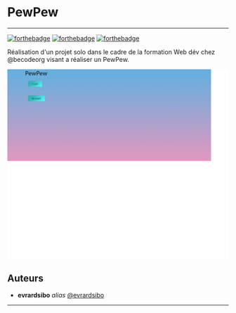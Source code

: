 # PewPew
<hr>


[![forthebadge](https://forthebadge.com/images/badges/uses-html.svg)](https://forthebadge.com)
[![forthebadge](https://forthebadge.com/images/badges/uses-css.svg)](https://forthebadge.com)
[![forthebadge](https://forthebadge.com/images/badges/uses-js.svg)](https://forthebadge.com)


Réalisation d'un projet solo dans le cadre de la formation Web dév chez @becodeorg visant a réaliser un PewPew.

![Preview](assets/img/pewpew.png)
## Auteurs
* **evrardsibo** _alias_ [@evrardsibo](https://github.com/evrardsibo)
<hr>

